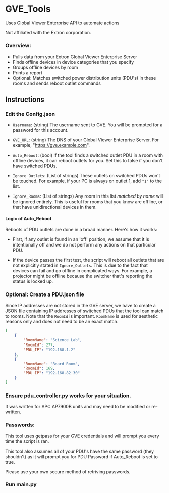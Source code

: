 # GVE_Tools
Uses Global Viewer Enterprise API to automate actions

Not affiliated with the Extron corporation.

### Overview:
- Pulls data from your Extron Global Viewer Enterprise Server
- Finds offline devices in device categories that you specify
- Groups offline devices by room
- Prints a report
- Optional: Matches switched power distribution units (PDU's) in these rooms and sends reboot outlet commands
## Instructions

### Edit the Config.json

- `Username`: (string) The username sent to GVE. You will be prompted for a password for this account.

- `GVE_URL`: (string) The DNS of your Global Viewer Enterprise Server. For example, "https://gve.example.com".

- `Auto_Reboot`: (bool) If the tool finds a switched outlet PDU in a room with offline devices, it can reboot outlets for you. Set this to false if you don't have switched PDUs.

- `Ignore_Outlets`: (List of strings) These outlets on switched PDUs won't be touched. For example, if your PC is always on outlet 1, add `"1"` to the list.

- `Ignore_Rooms`: (List of strings) Any room in this list *matched by name* will be ignored entirely. This is useful for rooms that you know are offline, or that have unidirectional devices in them.

#### Logic of Auto_Reboot

Reboots of PDU outlets are done in a broad manner. Here's how it works:

- First, if any outlet is found in an 'off' position, we assume that it is intentionally off and we do not perform any actions on that particular PDU.

- If the device passes the first test, the script will reboot all outlets that are not explicitly stated in `Ignore_Outlets`. This is due to the fact that devices can fail and go offline in complicated ways. For example, a projector might be offline because the switcher that's reporting the status is locked up.

### Optional: Create a PDU.json file

Since IP addresses are not stored in the GVE server, we have to create a JSON file containing IP addresses of switched PDUs that the tool can match to rooms. Note that the `RoomId` is important. `RoomName` is used for aesthetic reasons only and does not need to be an exact match.

```json
[
    {
        "RoomName": "Science Lab",
        "RoomId": 277,
        "PDU_IP": "192.168.1.2"
    },
    {
        "RoomName": "Board Room",
        "RoomId": 169,
        "PDU_IP": "192.168.82.30"
    }
]
```



### Ensure pdu_controller.py works for your situation.
It was written for APC AP7900B units and may need to be modified or re-written.

### Passwords:
This tool uses getpass for your GVE credentials and will prompt you every time the script is ran.

This tool also assumes all of your PDU's have the same password (they shouldn't) as it will prompt you for PDU Password if Auto_Reboot is set to true.  

Please use your own secure method of retriving passwords.

### Run main.py
